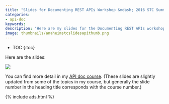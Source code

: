 ```yaml
---
title: "Slides for Documenting REST APIs Workshop &mdash; 2016 STC Summit Anaheim, Calif."
categories:
- api-doc
keywords:
description: "Here are my slides for the Documenting REST APIs workshop I'm giving at the 2016 STC Summit in Anaheim, California. The workshop lasts 3.5 hours. These slides cover a host of topics, including how to use APIs, how to document APIs, how to publish APIs, and more. There are lots of hands-on activities throughout. Some of the activities involve using the command line, the Chrome JavaScript Console, Postman, Git, reading JSON, and more."
image: thumbnails/anaheimstcslidesapithumb.png
---
```


* TOC
{:toc}

Here are the slides:

<a href="https://idratherbewriting.com/files/apiworkshopslidesstc/" target="\_blank"><img src="{{site.media}}/docrestapisstcanaheim.png"/></a>

You can find more detail in my [API doc course](/learnapidoc/). (These slides are slightly updated from some of the topics in my course, but generally the slide number in the heading title corresponds with the course number.)

{% include ads.html %}
